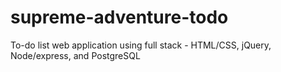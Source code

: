 # supreme-adventure-todo
To-do list web application using full stack - HTML/CSS, jQuery, Node/express, and PostgreSQL
